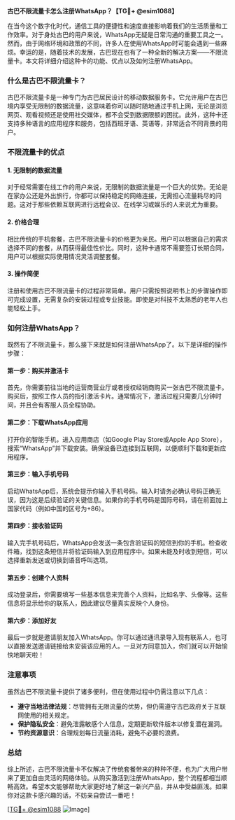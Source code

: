 **古巴不限流量卡怎么注册WhatsApp？【TG💪+ @esim1088】**

在当今这个数字化时代，通信工具的便捷性和速度直接影响着我们的生活质量和工作效率。对于身处古巴的用户来说，WhatsApp无疑是日常沟通的重要工具之一。然而，由于网络环境和政策的不同，许多人在使用WhatsApp时可能会遇到一些麻烦。幸运的是，随着技术的发展，古巴现在也有了一种全新的解决方案——不限流量卡。本文将详细介绍这种卡的功能、优点以及如何注册WhatsApp。

### 什么是古巴不限流量卡？

古巴不限流量卡是一种专门为古巴居民设计的移动数据服务卡。它允许用户在古巴境内享受无限制的数据流量，这意味着你可以随时随地通过手机上网，无论是浏览网页、观看视频还是使用社交媒体，都不会受到数据限额的困扰。此外，这种卡还支持多种语言的应用程序和服务，包括西班牙语、英语等，非常适合不同背景的用户。

### 不限流量卡的优点

#### 1. **无限制的数据流量**
   对于经常需要在线工作的用户来说，无限制的数据流量是一个巨大的优势。无论是在家办公还是外出旅行，你都可以保持稳定的网络连接，无需担心流量耗尽的问题。这对于那些依赖互联网进行远程会议、在线学习或娱乐的人来说尤为重要。

#### 2. **价格合理**
   相比传统的手机套餐，古巴不限流量卡的价格更为亲民。用户可以根据自己的需求选择不同的套餐，从而获得最佳性价比。同时，这种卡通常不需要签订长期合同，用户可以根据实际使用情况灵活调整套餐。

#### 3. **操作简便**
   注册和使用古巴不限流量卡的过程非常简单。用户只需按照说明书上的步骤操作即可完成设置，无需复杂的安装过程或专业技能。即使是对科技不太熟悉的老年人也能轻松上手。

### 如何注册WhatsApp？

既然有了不限流量卡，那么接下来就是如何注册WhatsApp了。以下是详细的操作步骤：

#### 第一步：购买并激活卡
首先，你需要前往当地的运营商营业厅或者授权经销商购买一张古巴不限流量卡。购买后，按照工作人员的指引激活卡片。通常情况下，激活过程只需要几分钟时间，并且会有客服人员全程协助。

#### 第二步：下载WhatsApp应用
打开你的智能手机，进入应用商店（如Google Play Store或Apple App Store），搜索“WhatsApp”并下载安装。确保设备已连接到互联网，以便顺利下载和更新应用程序。

#### 第三步：输入手机号码
启动WhatsApp后，系统会提示你输入手机号码。输入时请务必确认号码正确无误，因为这是后续验证的关键信息。如果你的手机号码是国际号码，请在前面加上国家代码（例如中国的区号为+86）。

#### 第四步：接收验证码
输入完手机号码后，WhatsApp会发送一条包含验证码的短信到你的手机。检查收件箱，找到这条短信并将验证码输入到应用程序中。如果未能及时收到短信，可以选择重新发送或切换到语音呼叫选项。

#### 第五步：创建个人资料
成功登录后，你需要填写一些基本信息来完善个人资料，比如名字、头像等。这些信息将显示给你的联系人，因此建议尽量真实反映个人身份。

#### 第六步：添加好友
最后一步就是邀请朋友加入WhatsApp。你可以通过通讯录导入现有联系人，也可以直接发送邀请链接给未安装该应用的人。一旦对方同意加入，你们就可以开始愉快地聊天啦！

### 注意事项

虽然古巴不限流量卡提供了诸多便利，但在使用过程中仍需注意以下几点：
- **遵守当地法律法规**：尽管拥有无限流量的优势，但仍需遵守古巴政府关于互联网使用的相关规定。
- **保护隐私安全**：避免泄露敏感个人信息，定期更新软件版本以修复潜在漏洞。
- **节约资源意识**：合理规划每日流量消耗，避免不必要的浪费。

### 总结

综上所述，古巴不限流量卡不仅解决了传统套餐带来的种种不便，也为广大用户带来了更加自由灵活的网络体验。从购买激活到注册WhatsApp，整个流程都相当顺畅高效。希望本文能够帮助大家更好地了解这一新兴产品，并从中受益匪浅。如果你对这款卡感兴趣的话，不妨亲自尝试一番吧！

[[TG💪+ @esim1088](https://t.me/s/esim1088) ![Image](https://i.postimg.cc/4NQfJmqS/Snipaste-2025-05-13-00-14-12.png)]